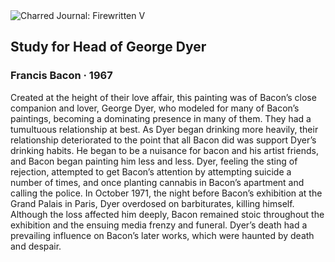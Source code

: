<div class="artwork-of-the-day">
  <div class="container">
    <div class="img-wrapper">
      <img
        src="https://uploads4.wikiart.org/images/francis-bacon/study-for-head-of-george-dyer-1967(1).jpg!Large.jpg"
        alt="Charred Journal: Firewritten V" />
    </div>
    <div class="artwork-detail">
      <div class="artwork-origin"> 
        <h2 class="artwork-name">Study for Head of George Dyer</h2>
        <h3 class="artist">
          Francis Bacon
                    ·  1967
        </h3>
      </div>
      <p class="description">
        <span class="artwork-description-text ng-binding" ng-bind-html="viewModel.ArtworkOfTheDay.Description | unsafe">Created at the height of their love affair, this painting was of Bacon’s close companion and lover, George Dyer, who modeled for many of Bacon’s paintings, becoming a dominating presence in many of them. They had a tumultuous relationship at best. As Dyer began drinking more heavily, their relationship deteriorated to the point that all Bacon did was support Dyer’s drinking habits. He began to be a nuisance for bacon and his artist friends, and Bacon began painting him less and less. Dyer, feeling the sting of rejection, attempted to get Bacon’s attention by attempting suicide a number of times, and once planting cannabis in Bacon’s apartment and calling the police. In October 1971, the night before Bacon’s exhibition at the Grand Palais in Paris, Dyer overdosed on barbiturates, killing himself. Although the loss affected him deeply, Bacon remained stoic throughout the exhibition and the ensuing media frenzy and funeral. Dyer’s death had a prevailing influence on Bacon’s later works, which were haunted by death and despair.</span>
                        <div class="text-shadow-container" ng-show="showShadow" style=""></div>
      </p>
    </div>
  </div>

</div>
